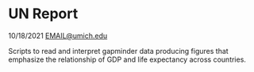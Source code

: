 # UN Report
10/18/2021
EMAIL@umich.edu

Scripts to read and interpret gapminder data producing figures that emphasize
the relationship of GDP and life expectancy across countries.
